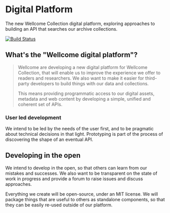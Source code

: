 # Digital Platform
The new Wellcome Collection digital platform, exploring approaches to building an API that searches our archive collections.

[![Build Status](https://travis-ci.org/wellcometrust/platform-api.svg?branch=master)](https://travis-ci.org/wellcometrust/platform-api)

## What's the "Wellcome digital platform"?

> Wellcome are developing a new digital platform for Wellcome Collection, that will enable us to improve the experience we offer to readers and researchers. We also want to make it easier for third-party developers to build things with our data and collections.
>
> This means providing programmatic access to our digital assets, metadata and web content by developing a simple, unified and coherent set of APIs.

### User led development
We intend to be led by the needs of the user first, and to be pragmatic about technical decisions in that light. Prototyping is part of the process of discovering the shape of an eventual API.

## Developing in the open
We intend to develop in the open, so that others can learn from our mistakes and successes. We also want to be transparent on the state of work in progress and provide a forum to raise issues and discuss approaches.

Everything we create will be open-source, under an MIT license. We will package things that are useful to others as standalone components, so that they can be easily re-used outside of our platform.
